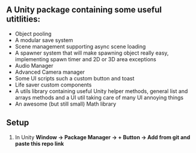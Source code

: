 ## A Unity package containing some useful utitlities:
* Object pooling
* A modular save system
* Scene management supporting async scene loading
* A spawner system that will make spawning object really easy, implementing spawn timer and 2D or 3D area exceptions
* Audio Manager
* Advanced Camera manager
* Some UI scripts such a custom button and toast
* Life saver custom components
* A utils library containing useful Unity helper methods, general list and arrays methods and a UI util taking care of many UI annoying things
* An awesome (but still small) Math library

## Setup
1. In Unity <b>Window -> Package Manager -> + Button -> Add from git and paste this repo link</b>
